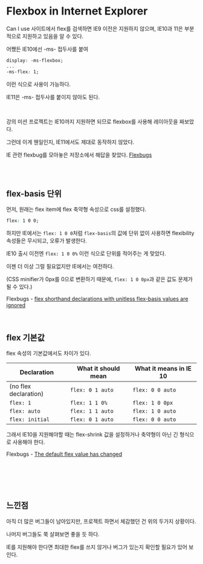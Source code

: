 # Flexbox in Internet Explorer

Can I use 사이트에서 flex를 검색하면 IE9 이전은 지원하지 않으며, IE10과 11은 부분적으로 지원하고 있음을 알 수 있다.

어쨌든 IE10에선 -ms- 접두사를 붙여

```css
display: -ms-flexbox;
...
-ms-flex: 1;
```

이런 식으로 사용이 가능하다.

IE11은 -ms- 접두사를 붙이지 않아도 된다.

<br/>

강의 미션 프로젝트는 IE10까지 지원하면 되므로 flexbox를 사용해 레이아웃을 짜보았다.

그런데 이게 웬일인지, IE11에서도 제대로 동작하지 않았다.

IE 관련 flexbug를 모아놓은 저장소에서 해답을 찾았다. [Flexbugs](https://github.com/philipwalton/flexbugs)

<br/><br/>

## flex-basis 단위

먼저, 원래는 flex item에 flex 축약형 속성으로 css를 설정했다.

```css
flex: 1 0 0;
```

하지만 IE에서는 ```flex: 1 0 0```처럼 ```flex-basis```의 값에 단위 없이 사용하면 flexibility 속성들은 무시되고, 오류가 발생한다.

IE10 출시 이전엔 ```flex: 1 0 0%``` 이런 식으로 단위를 적어주는 게 맞았다.

이젠 더 이상 그럴 필요없지만 IE에서는 여전하다.

(CSS minifier가 0px를 0으로 변환하기 때문에, ```flex: 1 0 0px```과 같은 값도 문제가 될 수 있다.)

Flexbugs - [flex shorthand declarations with unitless flex-basis values are ignored](https://github.com/philipwalton/flexbugs#flexbug-4)

<br/>

## flex 기본값

flex 속성의 기본값에서도 차이가 있다.

| Declaration | What it should mean |	What it means in IE 10 |
| ----------- | ------------------- | ---------------------- |
| (no flex declaration) |	```flex: 0 1 auto``` |	```flex: 0 0 auto``` |
| ```flex: 1``` |	```flex: 1 1 0%``` |	```flex: 1 0 0px``` |
| ```flex: auto``` |	```flex: 1 1 auto``` |	```flex: 1 0 auto``` |
| ```flex: initial``` |	```flex: 0 1 auto``` |	```flex: 0 0 auto``` |

그래서 IE10을 지원해야할 때는 flex-shrink 값을 설정하거나 축약형이 아닌 긴 형식으로 사용해야 한다.

Flexbugs - [The default flex value has changed](https://github.com/philipwalton/flexbugs#flexbug-6)

<br/>
<br/>
<br/>
<br/>

## 느낀점

아직 더 많은 버그들이 남아있지만, 프로젝트 하면서 체감했던 건 위의 두가지 상황이다.

나머지 버그들도 쭉 살펴보면 좋을 듯 하다.

IE를 지원해야 한다면 최대한 flex를 쓰지 않거나 버그가 있는지 확인할 필요가 있어 보인다.

